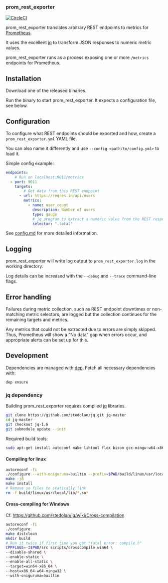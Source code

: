 ### prom_rest_exporter

[![CircleCI](https://circleci.com/bb/mentalvary/prom_rest_exporter.svg?style=svg)](https://circleci.com/bb/mentalvary/prom_rest_exporter)

prom_rest_exporter translates arbitrary REST endpoints to metrics for [Prometheus](https://prometheus.io/).

It uses the excellent [jq](https://github.com/stedolan/jq) to transform JSON responses to numeric metric values.

prom_rest_exporter runs as a process exposing one or more `/metrics` endpoints for Prometheus.

## Installation

Download one of the released binaries.

Run the binary to start prom_rest_exporter.
It expects a configuration file, see below.

## Configuration

To configure what REST endpoints should be exported and how,
create a `prom_rest_exporter.yml` YAML file.

You can also name it differently and use `--config <path/to/config.yml>` to load it.

Simple config example:
```yaml
endpoints:
    # Run on localhost:9011/metrics
  - port: 9011
    targets:
        # Get data from this REST endpoint
      - url: https://reqres.in/api/users
        metrics:
          - name: user_count
            description: Number of users
            type: gauge
            # jq program to extract a numeric value from the REST response
            selector: ".total"
```

See [config.md](config.md) for more detailed information.

## Logging

prom_rest_exporter will write log output to `prom_rest_exporter.log` in the working directory.

Log details can be increased with the `--debug` and `--trace` command-line flags.

## Error handling

Failures during metric collection, such as REST endpoint downtimes or non-matching metric selectors, are logged but the collection continues for the remaining targets and metrics.

Any metrics that could not be extracted due to errors are simply skipped. Thus, Prometheus will show a "No data" gap when errors occur, and appropriate alerts can be set up for this.


## Development

Dependencies are managed with [dep](https://github.com/golang/dep).
Fetch all necessary dependencies with:
```bash
dep ensure
```

### jq dependency

Building prom_rest_exporter requires compiled
[jq](https://github.com/stedolan/jq) libraries.

```bash
git clone https://github.com/stedolan/jq.git jq-master
cd jq-master
git checkout jq-1.6
git submodule update --init
```

Required build tools:

```bash
sudo apt-get install autoconf make libtool flex bison gcc-mingw-w64-x86-64
```

#### Compiling for linux

```bash
autoreconf -fi
./configure --with-oniguruma=builtin --prefix=$PWD/build/linux/usr/local
make -j8
make install
# Remove so files to statically link
rm -f build/linux/usr/local/lib/*.so*
```

#### Cross-compiling for Windows

Cf. https://github.com/stedolan/jq/wiki/Cross-compilation

```bash
autoreconf -fi
./configure
make distclean
mkdir build
# Run it twice if first time you get "fatal error: compile.h"
CPPFLAGS=-I$PWD/src scripts/crosscompile win64 \
--disable-shared \
--enable-static \
--enable-all-static \
--target=win64-x86_64 \
--host=x86_64-w64-mingw32 \
--with-oniguruma=builtin
```
